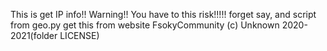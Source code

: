 This is get IP info!!
Warning!!
You have to this risk!!!!!
forget say, and script from geo.py get this from website FsokyCommunity
(c) Unknown 2020-2021(folder LICENSE)
